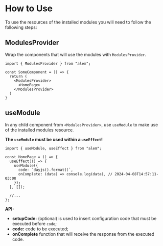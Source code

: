 # How to Use

To use the resources of the installed modules you will need to follow the following steps:

## ModulesProvider

Wrap the components that will use the modules with `ModulesProvider`.

```tsx
import { ModulesProvider } from "alem";

const SomeComponent = () => {
  return (
    <ModulesProvider>
      <HomePage>
    </ModulesProvider>
  )
}
```

## useModule

In any child component from `<ModulesProvider>`, use `useModule` to make use of the installed modules resource.

**The `useModule` must be used within a `useEffect`!**

```tsx
import { useModule, useEffect } from "alem";

const HomePage = () => {
  useEffect(() => {
    useModule({
      code: `dayjs().format()`,
      onComplete: (data) => console.log(data), // 2024-04-08T14:57:11-03:00
    });
  }, []);

  //...
};
```

**API:**

- **setupCode:** (optional) is used to insert configuration code that must be executed before `code`;
- **code:** code to be executed;
- **onComplete** function that will receive the response from the executed code.
